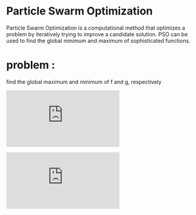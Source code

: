 # Particle Swarm Optimization
Particle Swarm Optimization is a computational method that optimizes a problem by iteratively trying to improve a candidate solution. PSO can be used to find the global minimum and maximum of sophisticated functions.



# problem :
find the global maximum and minimum of f and g, respectively

![func f](https://latex.codecogs.com/gif.latex?f%28x%2Cy%29%20%3D%20%7Csinx.cosy.exp%28%7C1-%5Csqrt%28x%5E2%20&plus;%20y%5E2%29/%20%5Cpi%29%7C%2C%20-10%5Cleq%20x%2Cy%5Cleq%2010)

![func g](https://latex.codecogs.com/gif.latex?g%28x%2Cy%29%20%3D%20x.sin%28%5Cpi.cosx.tany%29.%28sin%28y/x%29/1&plus;cos%28y/x%29%29%2C%20-100%5Cleq%20x%2Cy%5Cleq%20100)
